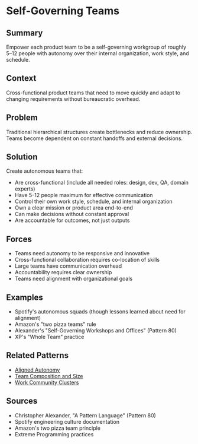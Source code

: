 # Self-Governing Teams

## Summary
Empower each product team to be a self-governing workgroup of roughly 5–12 people with autonomy over their internal organization, work style, and schedule.

## Context
Cross-functional product teams that need to move quickly and adapt to changing requirements without bureaucratic overhead.

## Problem
Traditional hierarchical structures create bottlenecks and reduce ownership. Teams become dependent on constant handoffs and external decisions.

## Solution
Create autonomous teams that:
- Are cross-functional (include all needed roles: design, dev, QA, domain experts)
- Have 5-12 people maximum for effective communication
- Control their own work style, schedule, and internal organization
- Own a clear mission or product area end-to-end
- Can make decisions without constant approval
- Are accountable for outcomes, not just outputs

## Forces
- Teams need autonomy to be responsive and innovative
- Cross-functional collaboration requires co-location of skills
- Large teams have communication overhead
- Accountability requires clear ownership
- Teams need alignment with organizational goals

## Examples
- Spotify's autonomous squads (though lessons learned about need for alignment)
- Amazon's "two pizza teams" rule
- Alexander's "Self-Governing Workshops and Offices" (Pattern 80)
- XP's "Whole Team" practice

## Related Patterns
- [Aligned Autonomy](aligned-autonomy.md)
- [Team Composition and Size](team-composition-size.md)
- [Work Community Clusters](../architectural-spatial/work-community-clusters.md)

## Sources
- Christopher Alexander, "A Pattern Language" (Pattern 80)
- Spotify engineering culture documentation
- Amazon's two pizza team principle
- Extreme Programming practices